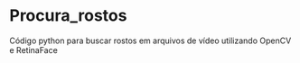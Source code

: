 # Procura_rostos
Código python para buscar rostos em arquivos de vídeo utilizando OpenCV e RetinaFace
